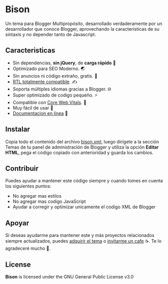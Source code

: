 # Bison

Un tema para Blogger Multipropósito, desarrollado verdaderamente por un desarrollador que conoce Blogger, aprovechando la características de su sintaxis y no depender tanto de Javascript.

## Caracteristicas

- Sin dependencias, **sin jQuery**, de **carga rápido** 🚀 
- Optimizado para SEO Moderno. 🌏
- Sin anuncios ni código extraño, gratis. 📡
- [RTL totalmente compatible](https://bison.zkreations.com/?hl=ar). ✍
- Soporta múltiples idiomas gracias a Blogger. 🌐
- Super optimizado de codigo pequeño. ⚡️ 
- Compatible con [Core Web Vitals](https://pagespeed.web.dev/report?url=https://bison.zkreations.com/). 🎯
- Muy fácil de usar 🔰
- [Documentacion en línea](https://bison.hudocs.com/) 📖

## Instalar

Copia todo el contenido del archivo [bison.xml](https://github.com/zkreations/bison/blob/main/themes/bison/bison.xml), luego dirígete a la sección Temas de tu panel de administración de Blogger y utiliza la opción **Editar HTML**, pega el código copiado con anterioridad y guarda los cambios.

## Contribuir

Puedes ayudar a mantener este código siempre y cuando tomes en cuenta los siguientes puntos:

- No agregar mas estilos
- No agregar mas codigo JavaScript
- Ayudar a corregir y optimizar unicamente el codigo XML de Blogger

## Apoyar

Si deseas ayudarme para mantener este y más proyectos relacionados siempre actualizados, puedes [adquirir el tema](https://store.zkreations.com/2022/11/bison.html) o [invitarme un cafe](https://ko-fi.com/zkreations) ☕. Te lo agradeceré mucho 👏.


## License

**Bison** is licensed under the GNU General Public License v3.0
